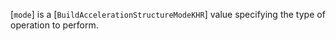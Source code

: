 [`mode`] is a [`BuildAccelerationStructureModeKHR`] value
specifying the type of operation to perform.